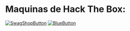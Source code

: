# Maquinas de Hack The Box:


[![SwagShopButton](https://user-images.githubusercontent.com/103068924/170582056-fdeabff6-9361-4e74-b124-324263d7360b.png)](./HTB-SwagShop.html) [![BlueButton](https://user-images.githubusercontent.com/103068924/170584185-44bd99d6-7b6f-4339-994d-c677f4103b6a.png)](./HTB-Blue.html)



































  
